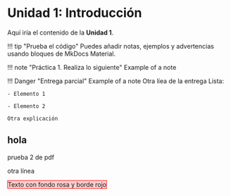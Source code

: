 # Unidad 1: Introducción

Aquí iría el contenido de la **Unidad 1**.

!!! tip "Prueba el código"
    Puedes añadir notas, ejemplos y advertencias usando bloques de MkDocs Material.

!!! note "Práctica 1. Realiza lo siguiente"
    Example of a note

!!! Danger "Entrega parcial"
    Example of a note
    Otra líea de la entrega
    Lista:
    
    - Elemento 1
    
    - Elemento 2
    
    Otra explicación


## hola
prueba 2 de pdf

otra línea


<span style="border:1px solid #f00; background-color:#fcc;">Texto con fondo rosa y borde rojo</span>
